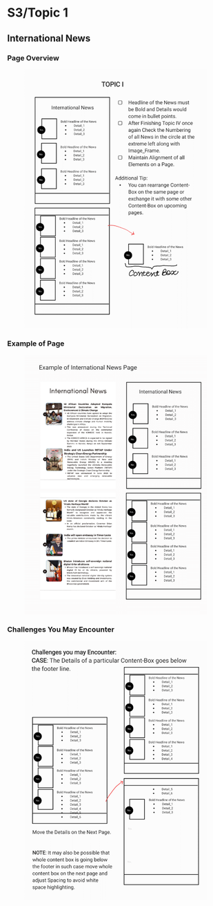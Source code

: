# S3/Topic 1

## International News

### Page Overview

<figure><img src="../../.gitbook/assets/V2-Magazine Design Gudelines Book-41.png" alt=""><figcaption></figcaption></figure>

### Example of Page

<figure><img src="../../.gitbook/assets/V2-Magazine Design Gudelines Book-42.png" alt=""><figcaption></figcaption></figure>

### Challenges You May Encounter

<figure><img src="../../.gitbook/assets/V2-Magazine Design Gudelines Book-43.png" alt=""><figcaption></figcaption></figure>
